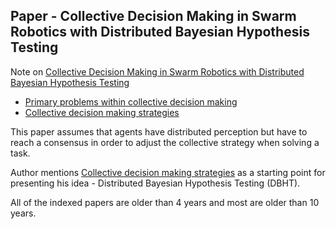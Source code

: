 ## Paper - Collective Decision Making in Swarm Robotics with Distributed Bayesian Hypothesis Testing
Note on [Collective Decision Making in Swarm Robotics with Distributed Bayesian Hypothesis Testing](../Papers/Collective%20Decision%20Making%20in%20Swarm%20Robotics%20with%20Distributed%20Bayesian%20Hypothesis%20Testing.pdf)

- [Primary problems within collective decision making](Primary%20problems%20within%20collective%20decision%20making.html)
- [Collective decision making strategies](Collective%20decision%20making%20strategies.html)

This paper assumes that agents have distributed perception but have to reach a consensus in order to adjust the collective strategy when solving a task.

Author mentions [Collective decision making strategies](Collective%20decision%20making%20strategies.html) as a starting point for presenting his idea - Distributed Bayesian Hypothesis Testing (DBHT).

All of the indexed papers are older than 4 years and most are older than 10 years.<script>
MathJax = {
  tex: {
    inlineMath: [["$", "$"], ["\\(", "\\)"]]
  }
};
</script>
<script id="MathJax-script" async src="https://cdn.jsdelivr.net/npm/mathjax@3/es5/tex-chtml.js"></script>
